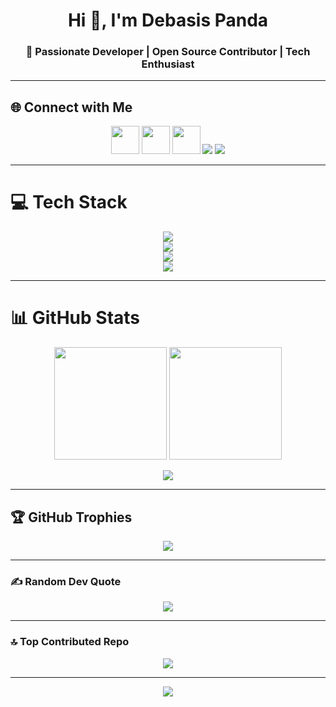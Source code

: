 <!-- Profile Header -->
<h1 align="center">Hi 👋, I'm Debasis Panda</h1>
<h3 align="center">🚀 Passionate Developer | Open Source Contributor | Tech Enthusiast</h3>

---

## 🌐 Connect with Me  
<p align="center">
  <a href="https://linkedin.com/in/debasis-panda-07b2912a5"><img src="https://skillicons.dev/icons?i=linkedin" width="45"/></a>
  <a href="https://x.com/@DebasisPan54565"><img src="https://skillicons.dev/icons?i=twitter" width="45"/></a>
  <a href="https://instagram.com/_.debasis._454"><img src="https://skillicons.dev/icons?i=instagram" width="45"/></a>
  <a href="https://www.youtube.com/@debasispanda5029?app=desktop"><img src="https://img.shields.io/badge/YouTube-%23FF0000.svg?style=for-the-badge&logo=youtube&logoColor=white"/></a>
  <a href="mailto:debasis2122004@gmail.com"><img src="https://img.shields.io/badge/Email-%23EA4335.svg?style=for-the-badge&logo=gmail&logoColor=white"/></a>
</p>

---

# 💻 Tech Stack
<p align="center">
  <img src="https://skillicons.dev/icons?i=c,cpp,java,python,typescript,javascript,html,css,r" /><br/>
  <img src="https://skillicons.dev/icons?i=react,nextjs,reactnative,tailwind,vite,fastapi,bun,vercel,render" /><br/>
  <img src="https://skillicons.dev/icons?i=git,github,postgres,anaconda,figma,canva,ai,ps" /><br/>
  <img src="https://skillicons.dev/icons?i=pandas,numpy" />
</p>

---

# 📊 GitHub Stats
<p align="center">
  <img src="https://github-readme-stats.vercel.app/api?username=guddu-debasis&theme=dark&hide_border=false&include_all_commits=true&count_private=false" height="180"/>
  <img src="https://nirzak-streak-stats.vercel.app/?user=guddu-debasis&theme=dark&hide_border=false" height="180"/>
</p>

<p align="center">
  <img src="https://github-readme-stats.vercel.app/api/top-langs/?username=guddu-debasis&theme=dark&hide_border=false&include_all_commits=true&count_private=false&layout=compact"/>
</p>

---

## 🏆 GitHub Trophies
<p align="center">
  <img src="https://github-profile-trophy.vercel.app/?username=guddu-debasis&theme=radical&no-frame=false&no-bg=true&margin-w=8"/>
</p>

---

### ✍️ Random Dev Quote
<p align="center">
  <img src="https://quotes-github-readme.vercel.app/api?type=horizontal&theme=radical"/>
</p>

---

### 🔝 Top Contributed Repo
<p align="center">
  <img src="https://github-contributor-stats.vercel.app/api?username=guddu-debasis&limit=5&theme=dark&combine_all_yearly_contributions=true"/>
</p>

---

<p align="center">
  <img src="https://visitcount.itsvg.in/api?id=guddu-debasis&icon=0&color=0" />
</p>

<!-- Proudly created with GPRM ( https://gprm.itsvg.in ) -->
